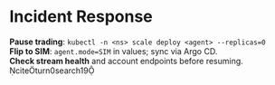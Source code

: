 
# Incident Response

**Pause trading**: `kubectl -n <ns> scale deploy <agent> --replicas=0`  
**Flip to SIM**: `agent.mode=SIM` in values; sync via Argo CD.  
**Check stream health** and account endpoints before resuming. citeturn0search19
